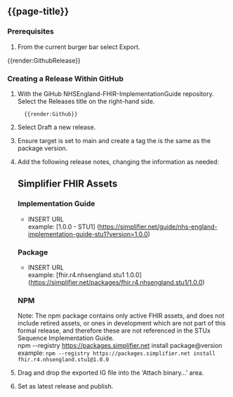 ## {{page-title}}

### Prerequisites

1. From the current burger bar select Export.

{{render:GithubRelease}}

### Creating a Release Within GitHub
1. With the GiHub NHSEngland-FHIR-ImplementationGuide repository. Select the Releases title on the right-hand side.

         {{render:Github}}

2. Select Draft a new release.
3. Ensure target is set to main and create a tag the is the same as the package version.
4. Add the following release notes, changing the information as needed:

    ## Simplifier FHIR Assets
    ### Implementation Guide
    - INSERT URL <br>
    example:  [1.0.0 - STU1]                                  (https://simplifier.net/guide/nhs-england-implementation-guide-stu1?version=1.0.0)
 

    ### Package
    - INSERT URL <br>
  example: [fhir.r4.nhsengland.stu1 1.0.0]          (https://simplifier.net/packages/fhir.r4.nhsengland.stu1/1.0.0)


    ### NPM
      Note: The npm package contains only active FHIR assets, and does not        include retired assets, or ones in development which are not part of        this formal release, and therefore these are not referenced in the          STUx Sequence Implementation Guide. <br>
  npm --registry https://packages.simplifier.net install package@version<br>
  example: `npm --registry https://packages.simplifier.net install        fhir.r4.nhsengland.stu1@1.0.0`

5. Drag and drop the exported IG file into the ‘Attach binary…’ area.
6. Set as latest release and publish.